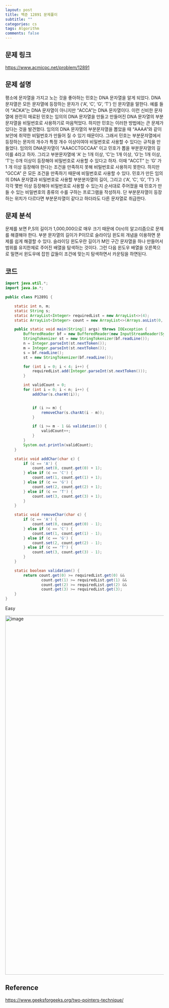 ```yaml
---
layout: post
title: 백준 12891 문제풀이
subtitle: ""
categories: cs
tags: Algorithm
comments: false
---
```


## 문제 링크

<https://www.acmicpc.net/problem/12891>

## 문제 설명

평소에 문자열을 가지고 노는 것을 좋아하는 민호는 DNA 문자열을 알게 되었다. 
DNA 문자열은 모든 문자열에 등장하는 문자가 {‘A’, ‘C’, ‘G’, ‘T’} 인 문자열을 말한다. 
예를 들어 “ACKA”는 DNA 문자열이 아니지만 “ACCA”는 DNA 문자열이다. 
이런 신비한 문자열에 완전히 매료된 민호는 임의의 DNA 문자열을 만들고 만들어진 DNA 문자열의 부분문자열을 비밀번호로 사용하기로 마음먹었다.
하지만 민호는 이러한 방법에는 큰 문제가 있다는 것을 발견했다. 
임의의 DNA 문자열의 부분문자열을 뽑았을 때 “AAAA”와 같이 보안에 취약한 비밀번호가 만들어 질 수 있기 때문이다. 
그래서 민호는 부분문자열에서 등장하는 문자의 개수가 특정 개수 이상이여야 비밀번호로 사용할 수 있다는 규칙을 만들었다.
임의의 DNA문자열이 “AAACCTGCCAA” 이고 민호가 뽑을 부분문자열의 길이를 4라고 하자. 
그리고 부분문자열에 ‘A’ 는 1개 이상, ‘C’는 1개 이상, ‘G’는 1개 이상, ‘T’는 0개 이상이 등장해야 비밀번호로 사용할 수 있다고 하자. 
이때 “ACCT” 는 ‘G’ 가 1 개 이상 등장해야 한다는 조건을 만족하지 못해 비밀번호로 사용하지 못한다. 
하지만 “GCCA” 은 모든 조건을 만족하기 때문에 비밀번호로 사용할 수 있다.
민호가 만든 임의의 DNA 문자열과 비밀번호로 사용할 부분분자열의 길이, 
그리고 {‘A’, ‘C’, ‘G’, ‘T’} 가 각각 몇번 이상 등장해야 비밀번호로 사용할 수 있는지 순서대로 주어졌을 때 민호가 만들 수 있는 비밀번호의 종류의 수를 구하는 프로그램을 작성하자. 
단 부분문자열이 등장하는 위치가 다르다면 부분문자열이 같다고 하더라도 다른 문자열로 취급한다.

## 문제 분석

문제를 보면 P,S의 길이가 1,000,000으로 매우 크기 때문에 O(n)의 알고리즘으로 문제를 해결해야 한다.
부분 문자열의 길이가 P이므로 슬라이딩 윈도위 개념을 이용하면 문제를 쉽게 해결할 수 있다.
슬라이딩 윈도우란 길이가 M인 구간 문자열을 하나 만들어서 범위를 유지한체로 주어진 배열을 탐색하는 것이다.
그런 다음 윈도우 배열을 오른쪽으로 밀면서 윈도우에 잡힌 값들이 조건에 맞는지 탐색하면서 카운팅을 하면된다.

## 코드

```java
import java.util.*;
import java.io.*;

public class P12891 {

    static int n, m;
    static String s;
    static ArrayList<Integer> requiredList = new ArrayList<>(4);
    static ArrayList<Integer> count = new ArrayList<>(Arrays.asList(0, 0, 0, 0));

    public static void main(String[] args) throws IOException {
        BufferedReader bf = new BufferedReader(new InputStreamReader(System.in));
        StringTokenizer st = new StringTokenizer(bf.readLine());
        n = Integer.parseInt(st.nextToken());
        m = Integer.parseInt(st.nextToken());
        s = bf.readLine();
        st = new StringTokenizer(bf.readLine());

        for (int i = 0; i < 4; i++) {
            requiredList.add(Integer.parseInt(st.nextToken()));
        }

        int validCount = 0;
        for (int i = 0; i < n; i++) {
            addChar(s.charAt(i));


            if (i >= m) {
                removeChar(s.charAt(i - m));
            }

            if (i >= m - 1 && validation()) {
                validCount++;
            }
        }
        System.out.println(validCount);
    }

    static void addChar(char c) {
        if (c == 'A') {
            count.set(0, count.get(0) + 1);
        } else if (c == 'C') {
            count.set(1, count.get(1) + 1);
        } else if (c == 'G') {
            count.set(2, count.get(2) + 1);
        } else if (c == 'T') {
            count.set(3, count.get(3) + 1);
        }
    }

    static void removeChar(char c) {
        if (c == 'A') {
            count.set(0, count.get(0) - 1);
        } else if (c == 'C') {
            count.set(1, count.get(1) - 1);
        } else if (c == 'G') {
            count.set(2, count.get(2) - 1);
        } else if (c == 'T') {
            count.set(3, count.get(3) - 1);
        }
    }

    static boolean validation() {
        return count.get(0) >= requiredList.get(0) &&
                count.get(1) >= requiredList.get(1) &&
                count.get(2) >= requiredList.get(2) &&
                count.get(3) >= requiredList.get(3);
    }
}
```

Easy

<img width="1141" alt="image" src="https://github.com/user-attachments/assets/36f8dab5-b92b-4069-870c-e746fa204f74">

## Reference

<https://www.geeksforgeeks.org/two-pointers-technique/>